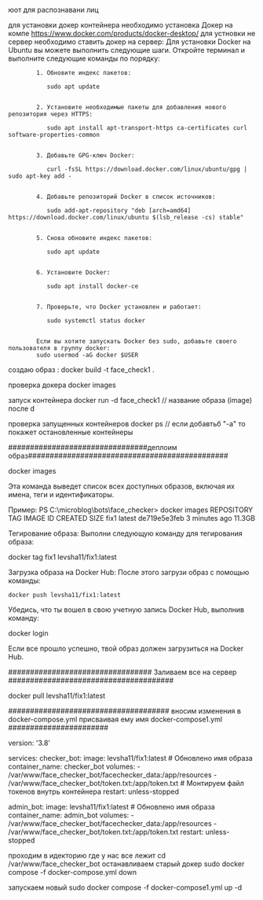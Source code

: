 юот для распознавани лиц

для установки докер контейнера необходимо установка Докер на компе https://www.docker.com/products/docker-desktop/
для устновки не сервер необходимо ставить докер на сервер:
               Для установки Docker на Ubuntu вы можете выполнить следующие шаги. Откройте терминал и выполните следующие команды по порядку:

            1. Обновите индекс пакетов:
               
               sudo apt update
               

            2. Установите необходимые пакеты для добавления нового репозитория через HTTPS:
               
               sudo apt install apt-transport-https ca-certificates curl software-properties-common
               

            3. Добавьте GPG-ключ Docker:
               
               curl -fsSL https://download.docker.com/linux/ubuntu/gpg | sudo apt-key add -
               

            4. Добавьте репозиторий Docker в список источников:
               
               sudo add-apt-repository "deb [arch=amd64] https://download.docker.com/linux/ubuntu $(lsb_release -cs) stable"
               

            5. Снова обновите индекс пакетов:
               
               sudo apt update
               

            6. Установите Docker:
               
               sudo apt install docker-ce
               

            7. Проверьте, что Docker установлен и работает:
               
               sudo systemctl status docker
               

            Если вы хотите запускать Docker без sudo, добавьте своего пользователя в группу docker:
            sudo usermod -aG docker $USER

создаю образ :
   docker build -t face_check1 . 

проверка докера 
   docker images

запуск контейнера 
   docker run -d face_check1 // название образа (image) после d

   проверка запущенных контейнеров
      docker ps // если добавтьб "-a" то покажет остановленные контейнеры



################################деплоим образ##############################################


docker images

Эта команда выведет список всех доступных образов, включая их имена, теги и идентификаторы.

Пример:
PS C:\microblog\bots\face_checker> docker images
REPOSITORY   TAG       IMAGE ID       CREATED         SIZE
fix1         latest    de719e5e3feb   3 minutes ago   11.3GB

Тегирование образа: Выполни следующую команду для тегирования образа:



docker tag fix1 levsha11/fix1:latest

Загрузка образа на Docker Hub: После этого загрузи образ с помощью команды:



    docker push levsha11/fix1:latest

Убедись, что ты вошел в свою учетную запись Docker Hub, выполнив команду:



docker login

Если все прошло успешно, твой образ должен загрузиться на Docker Hub. 


################################# Заливаем все на сервер ######################################


docker pull levsha11/fix1:latest



#####################################  вносим изменения в docker-compose.yml присваивая ему имя docker-compose1.yml #######################

version: '3.8'

services:
  checker_bot:
    image: levsha11/fix1:latest  # Обновлено имя образа
    container_name: checker_bot
    volumes:
      - /var/www/face_checker_bot/facechecker_data:/app/resources
      - /var/www/face_checker_bot/token.txt:/app/token.txt  # Монтируем файл токенов внутрь контейнера
    restart: unless-stopped

  admin_bot:
    image: levsha11/fix1:latest  # Обновлено имя образа
    container_name: admin_bot
    volumes:
      - /var/www/face_checker_bot/facechecker_data:/app/resources
      - /var/www/face_checker_bot/token.txt:/app/token.txt
    restart: unless-stopped


проходим в идекторию где у нас все лежит 
cd /var/www/face_checker_bot
останавливаем старый докер
sudo docker compose -f docker-compose.yml down

запускаем новый
sudo docker compose -f docker-compose1.yml up -d

